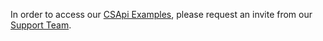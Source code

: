In order to access our [CSApi Examples](https://github.com/Certified-Senders-Alliance/CSApi-examples), please request an invite from our [Support Team](<mailto:support@certified-senders.org?subject=Please%20invite%20me%20to%20CSApi-Examples&body=Dear%20CSA√Support-Team,%0d%0a%0d%0aMy%20GitHub%20Account is:%20>).
